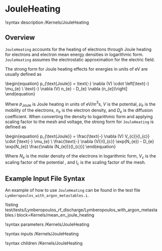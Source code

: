 # JouleHeating

!syntax description /Kernels/JouleHeating

## Overview

`JouleHeating` accounts for the heating of electrons through Joule heating
for electrons and electron mean energy densities in logarithmic form. `JouleHeating` assumes
the electrostatic approximation for the electric field.

The strong form for Joule heating effects for energies in units of eV are
usually defined as

\begin{equation}
p_{\text{Joule}} = \text{-} \nabla (V) \cdot \left[\text{-} \mu_{e} \ \text{-} \nabla (V) n_{e} -
                           D_{e} \nabla (n_{e})\right]
\end{equation}

Where $p_{\text{Joule}}$ is Joule heating in units of eV/m$^{3}$s, $V$ is the potential, $\mu_{e}$ is the mobility of the electrons, $n_{e}$ is
the electron density, and $D_{e}$ is the diffusion coefficient. When converting
the density to logarithmic form and applying scaling factor to the mesh and voltage,
the strong form for `JouleHeating` is defined as

\begin{equation}
p_{\text{Joule}} = \frac{\text{-} \nabla (V) V_{c}}{l_{c}} \cdot [\text{-} \mu_{e} \ \frac{\text{-} \nabla (V)}{l_{c}} \exp(N_{e}) -
                           D_{e} \exp(N_{e}) \frac{\nabla (N_{e})}{l_{c}}]
\end{equation}

Where $N_{e}$ is the molar density of the electrons in logarithmic form, $V_{c}$ is the
scaling factor of the potential , and $l_{c}$ is the scaling factor of the mesh.

## Example Input File Syntax

An example of how to use `JouleHeating` can be found in the
test file `Lymberopoulos_with_argon_metastables.i`.

!listing test/tests/Lymberopoulos_rf_discharge/Lymberopoulos_with_argon_metastables.i block=Kernels/mean_en_joule_heating

!syntax parameters /Kernels/JouleHeating

!syntax inputs /Kernels/JouleHeating

!syntax children /Kernels/JouleHeating
